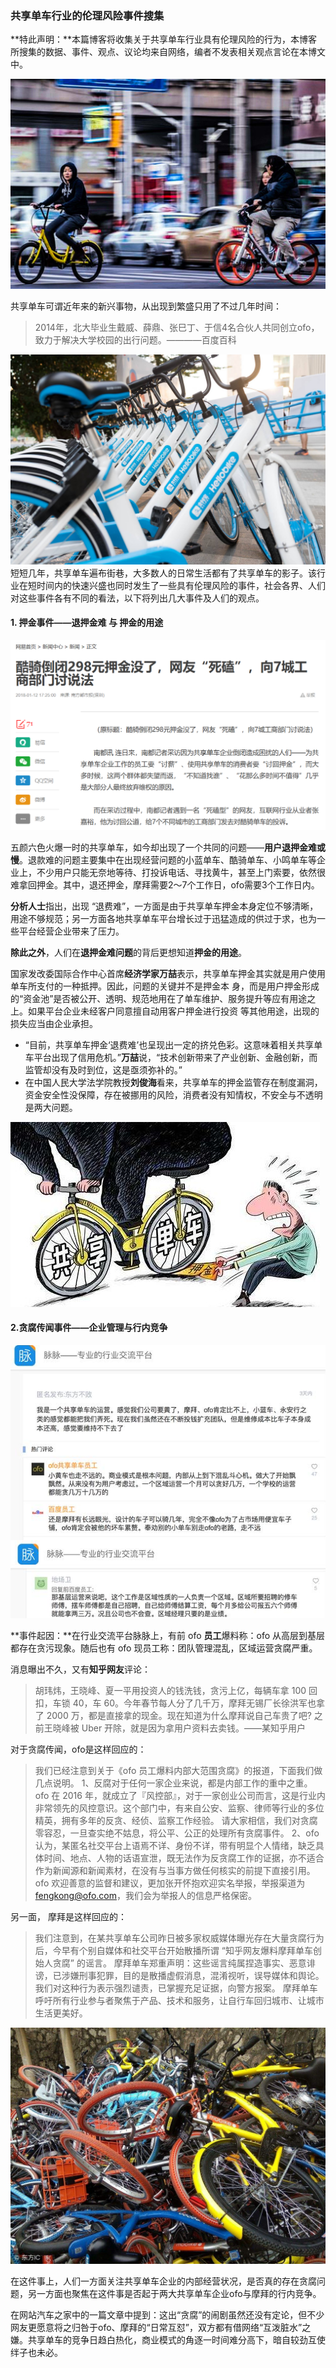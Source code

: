 ### 共享单车行业的伦理风险事件搜集

**特此声明：**本篇博客将收集关于共享单车行业具有伦理风险的行为，本博客所搜集的数据、事件、观点、议论均来自网络，编者不发表相关观点言论在本博文中。

![](images/gongxiang1.jpg)

共享单车可谓近年来的新兴事物，从出现到繁盛只用了不过几年时间：
> 2014年，北大毕业生戴威、薛鼎、张巳丁、于信4名合伙人共同创立ofo，致力于解决大学校园的出行问题。————百度百科

![](images/gongxiang2.jpg)
短短几年，共享单车遍布街巷，大多数人的日常生活都有了共享单车的影子。该行业在短时间内的快速兴盛也同时发生了一些具有伦理风险的事件，社会各界、人们对这些事件各有不同的看法，以下将列出几大事件及人们的观点。

#### 1. 押金事件——退押金难 与 押金的用途

![](images/gongxiang4.jpg)

五颜六色火爆一时的共享单车，如今却出现了一个共同的问题——**用户退押金难或慢**。退款难的问题主要集中在出现经营问题的小蓝单车、酷骑单车、小鸣单车等企业上，不少用户只能无奈地等待、打投诉电话、寻找黄牛，甚至上门索要，依然很难拿回押金。其中，退还押金，摩拜需要2～7个工作日，ofo需要3个工作日内。

**分析人士**指出，出现 “退费难”，一方面是由于共享单车押金本身定位不够清晰，用途不够规范；另一方面各地共享单车平台增长过于迅猛造成的供过于求，也为一些平台经营企业带来了压力。

**除此之外**，人们在**退押金难问题**的背后更想知道**押金的用途**。

国家发改委国际合作中心首席**经济学家万喆**表示，共享单车押金其实就是用户使用单车所支付的一种抵押。因此，问题的关键并不是押金本 身，而是用户押金形成的“资金池”是否被公开、透明、规范地用在了单车维护、服务提升等应有用途之上。如果平台企业未经客户同意擅自动用客户押金进行投资 等其他用途，出现的损失应当由企业承担。

- “目前，共享单车押金‘退费难’也呈现出一定的挤兑色彩。这意味着相关共享单车平台出现了信用危机。”**万喆**说，“技术创新带来了产业创新、金融创新，而监管却没有及时到位，这是亟须弥补的。”
- 在中国人民大学法学院教授**刘俊海**看来，共享单车的押金监管存在制度漏洞，资金安全性没保障，存在被挪用的风险，消费者没有知情权，不安全与不透明是两大问题。

![](images/gongxiang3.jpg)

#### 2.贪腐传闻事件——企业管理与行内竞争

![](images/gongxiang5.png)

**事件起因：**在行业交流平台脉脉上，有前 ofo **员工**爆料称：ofo 从高层到基层都存在贪污现象。随后也有 ofo 现员工称：团队管理混乱，区域运营贪腐严重。

消息曝出不久，又有**知乎网友**评论：
>胡玮炜，王晓峰、夏一平用投资人的钱洗钱，贪污上亿，每辆车拿 100 回扣，车锁 40，车 60。今年春节每人分了几千万，摩拜无锡厂长徐洪军也拿了 2000 万，都是直接拿的现金。现在知道为什么摩拜说自己车贵了吧? 之前王晓峰被 Uber 开除，就是因为拿用户资料去卖钱。——某知乎用户

对于贪腐传闻，ofo是这样回应的：
>我们已经注意到关于《ofo 员工爆料内部大范围贪腐》的报道，下面我们做几点说明。
1、反腐对于任何一家企业来说，都是内部工作的重中之重。ofo 在 2016 年，就成立了『风控部』，对于一家创业公司而言，这是行业内非常领先的风控意识。这个部门中，有来自公安、监察、律师等行业的多位精英，拥有多年的反贪、经侦、监察工作经验。
请大家相信，我们对贪腐零容忍，一旦查实绝不姑息，将公平、公正的处理所有贪腐事件。
2、ofo 认为，某匿名社交平台上语焉不详、身份不详，带有明显个人情绪，缺乏具体时间、地点、人物的话语宣泄，既无法作为反贪腐工作的证据，亦不适合作为新闻源和新闻素材，在没有与当事方做任何核实的前提下直接引用。
ofo 欢迎善意的监督和建议，更加张开怀抱欢迎实名举报，举报渠道为 fengkong@ofo.com，我们会为举报人的信息严格保密。

另一面， 摩拜是这样回应的：
>我们注意到，在某共享单车公司昨日被多家权威媒体曝光存在大量贪腐行为后，今早有个别自媒体和社交平台开始散播所谓 “知乎网友爆料摩拜单车创始人贪腐” 的谣言。
摩拜单车郑重声明：这些谣言纯属捏造事实、恶意诽谤，已涉嫌刑事犯罪，目的是散播虚假消息，混淆视听，误导媒体和舆论。我们对这种行为表示强烈谴责，已掌握充足证据，向警方报案。
摩拜单车呼吁所有行业参与者聚焦于产品、技术和服务，让自行车回归城市、让城市生活更美好。

![](images/gongxiang6.jpg)

在这件事上，人们一方面关注共享单车企业的内部经营状况，是否真的存在贪腐问题，另一方面也聚焦在这件事是否起于两大共享单车企业ofo与摩拜的行内竞争。

在网站汽车之家中的一篇文章中提到：这出“贪腐”的闹剧虽然还没有定论，但不少网友更愿意将之归咎于ofo、摩拜的“日常互怼”，双方都有借网络“互泼脏水”之嫌。共享单车的竞争日趋白热化，商业模式的角逐一时间难分高下，暗自较劲互使绊子也未必。

